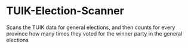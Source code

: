 # TUIK-Election-Scanner
Scans the TUIK data for general elections, and then counts for every province how many times they voted for the winner party in the general elections
